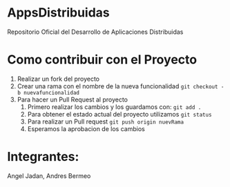 # AppsDistribuidas
Repositorio Oficial del Desarrollo de Aplicaciones Distribuidas

# Como contribuir con el Proyecto
1. Realizar un fork del proyecto
2. Crear una rama con el nombre de la nueva funcionalidad
  `git checkout -b nuevafuncionalidad`
3. Para hacer un Pull Request al proyecto
    1. Primero realizar los cambios y los guardamos con:
      `git add .`
    2. Para obtener el estado actual del proyecto utilizamos 
      `git status`
    3. Para realizar un Pull request
      `git push origin nuevRama`
    4. Esperamos la aprobacion de los cambios

# Integrantes: 
   Angel Jadan, Andres Bermeo
